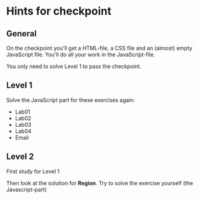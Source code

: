 # Hints for checkpoint

## General

On the checkpoint you'll get a HTML-file, a CSS file and an (almost) empty JavaScript file. You'll do all your work in the JavaScript-file. 

You only need to solve Level 1 to pass the checkpoint.

## Level 1

Solve the JavaScript part for these exercises again:
- Lab01 
- Lab02
- Lab03
- Lab04
- Email

## Level 2

First study for Level 1

Then look at the solution for **Region**. Try to solve the exercise yourself (the Javascript-part)
